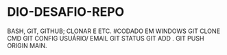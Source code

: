 # DIO-DESAFIO-REPO
BASH, GIT, GITHUB; CLONAR E ETC.
#CODADO EM WINDOWS
GIT CLONE  CMD
GIT CONFIG  USUÁRIO/ EMAIL
GIT STATUS
GIT ADD . 
GIT PUSH ORIGIN MAIN.

